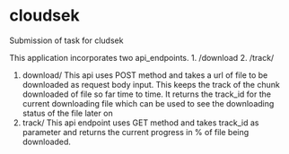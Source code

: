 # cloudsek
Submission of task for cludsek

This application incorporates two api_endpoints. 1. /download 2. /track/
1. download/
  This api uses POST method and takes a url of file to be downloaded as request body input. 
  This keeps the track of the chunk downloaded of file so far time to time.
  It returns the track_id for the current downloading file which can be used to see the downloading status of the file later on
2. track/
  This api endpoint uses GET method and takes track_id as parameter and returns the current progress in % of file being downloaded.
